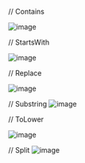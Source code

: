 

// Contains

![image](https://github.com/jaegyuyoo/automation/assets/57005741/db3876fd-aca4-46e9-8f67-048879e6288f)


// StartsWith

![image](https://github.com/jaegyuyoo/automation/assets/57005741/15eb1121-c321-4adb-879a-4bacb491827b)


// Replace

![image](https://github.com/jaegyuyoo/automation/assets/57005741/0ee57b8b-a344-4a39-85c2-42dd3ff3391f)

// Substring
![image](https://github.com/jaegyuyoo/automation/assets/57005741/14768e7d-181a-431f-b81a-45891b41974f)

// ToLower

![image](https://github.com/jaegyuyoo/automation/assets/57005741/1605ce8c-6057-45dc-a472-1cb60192d172)

// Split
![image](https://github.com/jaegyuyoo/automation/assets/57005741/314ab20a-c6e4-4358-99f1-4f055f00ca39)


